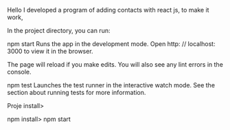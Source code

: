Hello I developed a program of adding contacts with react js,
to make it work,

In the project directory, you can run:

npm start
Runs the app in the development mode.
Open http: // localhost: 3000 to view it in the browser.

The page will reload if you make edits.
You will also see any lint errors in the console.

npm test
Launches the test runner in the interactive watch mode.
See the section about running tests for more information.

Proje install> 

npm install>
npm start